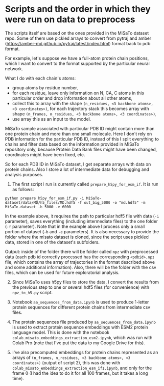 # Scripts and the order in which they were run on data to preprocess

The scripts itself are based on the ones provided in the MiSaTo dataset repo. Some of them use pickled arrays to convert from pytraj and amber (https://amber-md.github.io/pytraj/latest/index.html) format back to pdb format.

For example, let's suppose we have a full-atom protein chain positions, which I want to convert to the format supported by the particular neural network. 

What I do with each chain's atoms:
- group atoms by residue number,
- for each residue, leave only information on N, CA, C atoms in this particular order and drop information about all other atoms,
- collect this to array with the shape `(n_residues, <3 backbone atoms>, <3 coordinates>)`, for each trajectory stack this becomes array with shape `(n_frames, n_residues, <3 backbone atoms>, <3 coordinates>)`,
- use array this as an input to the model.

MiSaTo sample associated with particular PDB ID might contain more than one protein chain and more than one small molecule. Here I don't rely on PDB information for the particular PDB ID, instead of this I split everything to chains and filter data based on the information provided in MiSaTo repository only, because Protein Data Bank files might have been changed, coordinates might have been fixed, etc.

So for each PDB ID in MiSaTo dataset, I get separate arrays with data on protein chains. Also I store a lot of intermediate data for debugging and analysis purposes.

1. The first script I run is currently called `prepare_h5py_for_esm_if`. It is run as follows:

```
python prepare_h5py_for_esm_if.py -i MiSaTo-dataset/data/MD/h5_files/MD.hdf5 -f out_big_5000 -o "md.hdf5" -m MiSaTo-dataset -b 5000 -e 6000
```
In the example above, it requires the path to particular hdf5 file with data (`-i` parameter), saves everything (including intermediate files) to the one folder (`-f` parameter). Note that in the example above I process only a small portion of dataset (`-b` and `-e` parameters). It is also necessary to provide the folder where the misato dataset is cloned, since the script uses pickled data, stored in one of the dataset's subfolders.

Output: inside of the folder there will be folder called `npz` with preprocessed data (each pdb id correctly processed has the corresponding `<pdbid>.npz` file, which contains the array of trajectories in the format described above and some additional information). Also, there will be the folder with the csv files, which can be used for future exploratorial analysis.

2. Since MiSaTo uses h5py files to store the data, I convert the results from the previous step to one or several hdf5 files (for convenience) with `npz_to_h5.py` script.


3. Notebook `aa_sequences_from_data.ipynb` is used to produce 1-letter protein sequences for different protein chains from intermediate csv files.

4. The protein sequences file produced by `aa_sequences_from_data.ipynb` is used to extract protein sequence embeddings with ESM2 protein language model. This is done with the notebook `colab_misato_embeddings_extraction_esm2.ipynb`, which was run with Colab Pro (note that I've put the data to my Google Drive for this).

5. I've also precomputed embeddings for protein chains represented as an arrays of `(n_frames, n_residues, <3 backbone atoms>, <3 coordinates>)` (output of script 2), this was done with `colab_misato_embeddings_extraction_esm_if1.ipynb`, and only for the frame 0 (I had the idea to do it for all 100 frames, but it takes a long time).